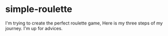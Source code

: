 # simple-roulette
I'm trying to create the perfect roulette game, Here is my three steps of my journey. I'm up for advices.
